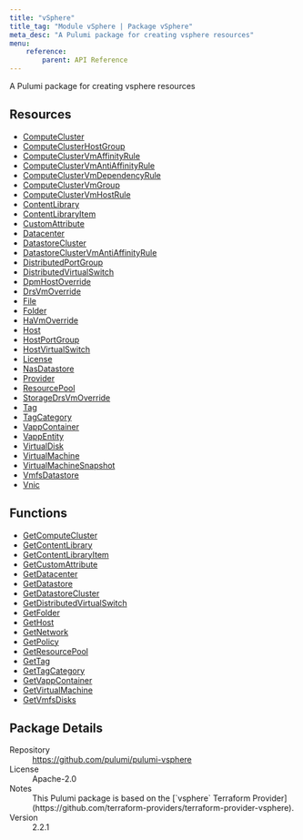 ```yaml
---
title: "vSphere"
title_tag: "Module vSphere | Package vSphere"
meta_desc: "A Pulumi package for creating vsphere resources"
menu:
    reference:
        parent: API Reference
---
```


<!-- WARNING: this file was generated by Pulumi Docs Generator. -->
<!-- Do not edit by hand unless you're certain you know what you are doing! -->

A Pulumi package for creating vsphere resources

<h2 id="resources">Resources</h2>
<ul class="api">
    <li><a href="computecluster" title="ComputeCluster"><span class="symbol resource"></span>ComputeCluster</a></li>
    <li><a href="computeclusterhostgroup" title="ComputeClusterHostGroup"><span class="symbol resource"></span>ComputeClusterHostGroup</a></li>
    <li><a href="computeclustervmaffinityrule" title="ComputeClusterVmAffinityRule"><span class="symbol resource"></span>ComputeClusterVmAffinityRule</a></li>
    <li><a href="computeclustervmantiaffinityrule" title="ComputeClusterVmAntiAffinityRule"><span class="symbol resource"></span>ComputeClusterVmAntiAffinityRule</a></li>
    <li><a href="computeclustervmdependencyrule" title="ComputeClusterVmDependencyRule"><span class="symbol resource"></span>ComputeClusterVmDependencyRule</a></li>
    <li><a href="computeclustervmgroup" title="ComputeClusterVmGroup"><span class="symbol resource"></span>ComputeClusterVmGroup</a></li>
    <li><a href="computeclustervmhostrule" title="ComputeClusterVmHostRule"><span class="symbol resource"></span>ComputeClusterVmHostRule</a></li>
    <li><a href="contentlibrary" title="ContentLibrary"><span class="symbol resource"></span>ContentLibrary</a></li>
    <li><a href="contentlibraryitem" title="ContentLibraryItem"><span class="symbol resource"></span>ContentLibraryItem</a></li>
    <li><a href="customattribute" title="CustomAttribute"><span class="symbol resource"></span>CustomAttribute</a></li>
    <li><a href="datacenter" title="Datacenter"><span class="symbol resource"></span>Datacenter</a></li>
    <li><a href="datastorecluster" title="DatastoreCluster"><span class="symbol resource"></span>DatastoreCluster</a></li>
    <li><a href="datastoreclustervmantiaffinityrule" title="DatastoreClusterVmAntiAffinityRule"><span class="symbol resource"></span>DatastoreClusterVmAntiAffinityRule</a></li>
    <li><a href="distributedportgroup" title="DistributedPortGroup"><span class="symbol resource"></span>DistributedPortGroup</a></li>
    <li><a href="distributedvirtualswitch" title="DistributedVirtualSwitch"><span class="symbol resource"></span>DistributedVirtualSwitch</a></li>
    <li><a href="dpmhostoverride" title="DpmHostOverride"><span class="symbol resource"></span>DpmHostOverride</a></li>
    <li><a href="drsvmoverride" title="DrsVmOverride"><span class="symbol resource"></span>DrsVmOverride</a></li>
    <li><a href="file" title="File"><span class="symbol resource"></span>File</a></li>
    <li><a href="folder" title="Folder"><span class="symbol resource"></span>Folder</a></li>
    <li><a href="havmoverride" title="HaVmOverride"><span class="symbol resource"></span>HaVmOverride</a></li>
    <li><a href="host" title="Host"><span class="symbol resource"></span>Host</a></li>
    <li><a href="hostportgroup" title="HostPortGroup"><span class="symbol resource"></span>HostPortGroup</a></li>
    <li><a href="hostvirtualswitch" title="HostVirtualSwitch"><span class="symbol resource"></span>HostVirtualSwitch</a></li>
    <li><a href="license" title="License"><span class="symbol resource"></span>License</a></li>
    <li><a href="nasdatastore" title="NasDatastore"><span class="symbol resource"></span>NasDatastore</a></li>
    <li><a href="provider" title="Provider"><span class="symbol resource"></span>Provider</a></li>
    <li><a href="resourcepool" title="ResourcePool"><span class="symbol resource"></span>ResourcePool</a></li>
    <li><a href="storagedrsvmoverride" title="StorageDrsVmOverride"><span class="symbol resource"></span>StorageDrsVmOverride</a></li>
    <li><a href="tag" title="Tag"><span class="symbol resource"></span>Tag</a></li>
    <li><a href="tagcategory" title="TagCategory"><span class="symbol resource"></span>TagCategory</a></li>
    <li><a href="vappcontainer" title="VappContainer"><span class="symbol resource"></span>VappContainer</a></li>
    <li><a href="vappentity" title="VappEntity"><span class="symbol resource"></span>VappEntity</a></li>
    <li><a href="virtualdisk" title="VirtualDisk"><span class="symbol resource"></span>VirtualDisk</a></li>
    <li><a href="virtualmachine" title="VirtualMachine"><span class="symbol resource"></span>VirtualMachine</a></li>
    <li><a href="virtualmachinesnapshot" title="VirtualMachineSnapshot"><span class="symbol resource"></span>VirtualMachineSnapshot</a></li>
    <li><a href="vmfsdatastore" title="VmfsDatastore"><span class="symbol resource"></span>VmfsDatastore</a></li>
    <li><a href="vnic" title="Vnic"><span class="symbol resource"></span>Vnic</a></li>
</ul>

<h2 id="functions">Functions</h2>
<ul class="api">
    <li><a href="getcomputecluster" title="GetComputeCluster"><span class="symbol function"></span>GetComputeCluster</a></li>
    <li><a href="getcontentlibrary" title="GetContentLibrary"><span class="symbol function"></span>GetContentLibrary</a></li>
    <li><a href="getcontentlibraryitem" title="GetContentLibraryItem"><span class="symbol function"></span>GetContentLibraryItem</a></li>
    <li><a href="getcustomattribute" title="GetCustomAttribute"><span class="symbol function"></span>GetCustomAttribute</a></li>
    <li><a href="getdatacenter" title="GetDatacenter"><span class="symbol function"></span>GetDatacenter</a></li>
    <li><a href="getdatastore" title="GetDatastore"><span class="symbol function"></span>GetDatastore</a></li>
    <li><a href="getdatastorecluster" title="GetDatastoreCluster"><span class="symbol function"></span>GetDatastoreCluster</a></li>
    <li><a href="getdistributedvirtualswitch" title="GetDistributedVirtualSwitch"><span class="symbol function"></span>GetDistributedVirtualSwitch</a></li>
    <li><a href="getfolder" title="GetFolder"><span class="symbol function"></span>GetFolder</a></li>
    <li><a href="gethost" title="GetHost"><span class="symbol function"></span>GetHost</a></li>
    <li><a href="getnetwork" title="GetNetwork"><span class="symbol function"></span>GetNetwork</a></li>
    <li><a href="getpolicy" title="GetPolicy"><span class="symbol function"></span>GetPolicy</a></li>
    <li><a href="getresourcepool" title="GetResourcePool"><span class="symbol function"></span>GetResourcePool</a></li>
    <li><a href="gettag" title="GetTag"><span class="symbol function"></span>GetTag</a></li>
    <li><a href="gettagcategory" title="GetTagCategory"><span class="symbol function"></span>GetTagCategory</a></li>
    <li><a href="getvappcontainer" title="GetVappContainer"><span class="symbol function"></span>GetVappContainer</a></li>
    <li><a href="getvirtualmachine" title="GetVirtualMachine"><span class="symbol function"></span>GetVirtualMachine</a></li>
    <li><a href="getvmfsdisks" title="GetVmfsDisks"><span class="symbol function"></span>GetVmfsDisks</a></li>
</ul>

<h2 id="package-details">Package Details</h2>
<dl class="package-details">
	<dt>Repository</dt>
	<dd><a href="https://github.com/pulumi/pulumi-vsphere">https://github.com/pulumi/pulumi-vsphere</a></dd>
	<dt>License</dt>
	<dd>Apache-2.0</dd>
	<dt>Notes</dt>
	<dd>This Pulumi package is based on the [`vsphere` Terraform Provider](https://github.com/terraform-providers/terraform-provider-vsphere).</dd>
	<dt>Version</dt>
	<dd>2.2.1</dd>
</dl>


